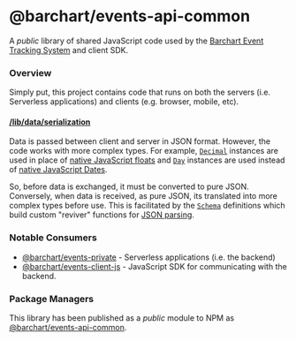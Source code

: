 # @barchart/events-api-common

A *public* library of shared JavaScript code used by the [Barchart Event Tracking System](https://github.com/barchart/aws-lambda-events) and client SDK.

### Overview

Simply put, this project contains code that runs on both the servers (i.e. Serverless applications) and clients (e.g. browser, mobile, etc).

#### [/lib/data/serialization](https://github.com/barchart/events-public/tree/master/packages/shared/common-js/lib/data/serialization)

Data is passed between client and server in JSON format. However, the code works with more complex types. For example, [```Decimal```](https://github.com/barchart/barchart-common-js/blob/master/lang/Decimal.js) instances are used in place of [native JavaScript floats](https://developer.mozilla.org/en-US/docs/Web/JavaScript/Reference/Global_Objects/Number) and [```Day```](https://github.com/barchart/barchart-common-js/blob/master/lang/Day.js) instances are used instead of [native JavaScript Dates](https://developer.mozilla.org/en-US/docs/Web/JavaScript/Reference/Global_Objects/Date).

So, before data is exchanged, it must be converted to pure JSON. Conversely, when data is received, as pure JSON, its translated into more complex types before use. This is facilitated by the [```Schema```](https://github.com/barchart/barchart-common-js/blob/master/serialization/json/Schema.js) definitions which build custom "reviver" functions for [JSON parsing](https://developer.mozilla.org/en-US/docs/Web/JavaScript/Reference/Global_Objects/JSON/parse).

### Notable Consumers

* [@barchart/events-private](https://github.com/barchart/events-private) - Serverless applications (i.e. the backend)
* [@barchart/events-client-js](https://github.com/barchart/events-public/tree/master/packages/clients/sdk-js) - JavaScript SDK for communicating with the backend.

### Package Managers

This library has been published as a *public* module to NPM as [@barchart/events-api-common](https://www.npmjs.com/package/@barchart/events-api-common).
